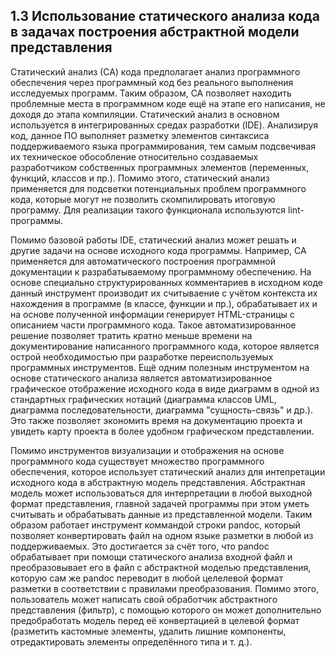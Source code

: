 ## 1.3 Использование статического анализа кода в задачах построения абстрактной модели представления

Статический анализ (СА) кода предполагает анализ программного обеспечения
через программный код без реального выполнения исследуемых программ. Таким образом,
СА позволяет находить проблемные места в программном коде ещё на этапе его написания,
не доходя до этапа компиляции. Статический анализ в основном используется в 
интегрированных средах разработки (IDE). Анализируя код, данное ПО
выполняет разметку элементов синтаксиса поддерживаемого языка программирования,
тем самым подсвечивая их техническое обособление относительно создаваемых
разработчиком собственных программных элементов (переменных, функций, классов и пр.).
Помимо этого, статический анализ применяется для подсветки потенциальных 
проблем программного кода, которые могут не позволить скомпилировать итоговую программу.
Для реализации такого функционала используются lint-программы.

Помимо базовой работы IDE, статический анализ может 
решать и другие задачи на основе исходного кода программы. Например, СА применяется
для автоматического построения программной документации к разрабатываемому программному
обеспечению. На основе специально структурированных комментариев в исходном коде данный
инструмент производит их считываение с учётом контекста их нахождения в программе (в классе,
функции и пр.), обрабатывает их и на основе полученной информации генерирует HTML-страницы
с описанием части программного кода. Такое автоматизированное решение позволяет
тратить кратно меньше времени на документирование написанного программного кода,
которое является острой необходимостью при разработке переиспользуемых
программных инструментов. Ещё одним полезным инструментом на основе статического анализа является
автоматизированное графическое отображение исходного кода в виде диаграмм
в одной из стандартных графических нотаций (диаграмма классов UML, диаграмма
последовательности, диаграмма "сущность-связь" и др.). Это также позволяет
экономить время на документацию проекта и увидеть карту проекта в более
удобном графическом представлении.

Помимо инструментов визуализации и отображения на основе программного кода
существует множество программного обеспечения, которое использует статический анализ
для интепретации исходного кода в абстрактную модель представления.
Абстрактная модель может использоваться для интерпретации в любой выходной 
формат представления, главной задачей программы при этом уметь считывать
и обрабатывать данные из представленной модели. Таким образом работает 
инструмент коммандой строки pandoc, который позволяет конвертировать
файл на одном языке разметки в любой из поддерживаемых. Это достигается за
счёт того, что pandoc обрабатывает при помощи статического анализа входной
файл и преобразовывает его в файл с абстрактной моделью представления, которую
сам же pandoc переводит в любой целелевой формат разметки в соответствии
с правилами преобразования. Помимо этого, пользователь может написать свой 
обработчик абстрактного представления (фильтр), с помощью которого он может
дополнительно предобработать модель перед её конвертацией в целевой формат 
(разметить кастомные элементы, удалить лишние компоненты, отредактировать
элементы определённого типа и т. д.). 